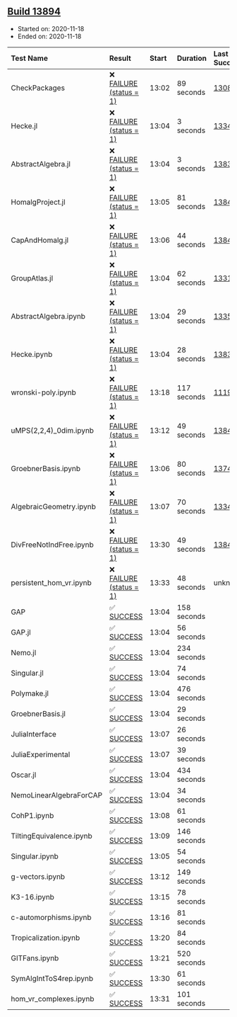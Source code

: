 ## [Build 13894](https://oscarci.mathematik.uni-kl.de/job/oscar/13894/)

* Started on: 2020-11-18
* Ended on: 2020-11-18

| Test Name    | Result | Start | Duration | Last Success | First Failure |
|:-------------|:-------|:------|:---------|:-------------|:--------------|
| CheckPackages | ❌ [FAILURE (status = 1)](https://oscarci.mathematik.uni-kl.de/job/oscar/13894/artifact/logs/build-13894/CheckPackages.log) | 13:02 | 89 seconds | [13085](https://oscarci.mathematik.uni-kl.de/job/oscar/13085/) | [13086](https://oscarci.mathematik.uni-kl.de/job/oscar/13086/) |
| Hecke.jl | ❌ [FAILURE (status = 1)](https://oscarci.mathematik.uni-kl.de/job/oscar/13894/artifact/logs/build-13894/Hecke.jl.log) | 13:04 | 3 seconds | [13341](https://oscarci.mathematik.uni-kl.de/job/oscar/13341/) | [13342](https://oscarci.mathematik.uni-kl.de/job/oscar/13342/) |
| AbstractAlgebra.jl | ❌ [FAILURE (status = 1)](https://oscarci.mathematik.uni-kl.de/job/oscar/13894/artifact/logs/build-13894/AbstractAlgebra.jl.log) | 13:04 | 3 seconds | [13837](https://oscarci.mathematik.uni-kl.de/job/oscar/13837/) | [13838](https://oscarci.mathematik.uni-kl.de/job/oscar/13838/) |
| HomalgProject.jl | ❌ [FAILURE (status = 1)](https://oscarci.mathematik.uni-kl.de/job/oscar/13894/artifact/logs/build-13894/HomalgProject.jl.log) | 13:05 | 81 seconds | [13845](https://oscarci.mathematik.uni-kl.de/job/oscar/13845/) | [13846](https://oscarci.mathematik.uni-kl.de/job/oscar/13846/) |
| CapAndHomalg.jl | ❌ [FAILURE (status = 1)](https://oscarci.mathematik.uni-kl.de/job/oscar/13894/artifact/logs/build-13894/CapAndHomalg.jl.log) | 13:06 | 44 seconds | [13845](https://oscarci.mathematik.uni-kl.de/job/oscar/13845/) | [13846](https://oscarci.mathematik.uni-kl.de/job/oscar/13846/) |
| GroupAtlas.jl | ❌ [FAILURE (status = 1)](https://oscarci.mathematik.uni-kl.de/job/oscar/13894/artifact/logs/build-13894/GroupAtlas.jl.log) | 13:04 | 62 seconds | [13311](https://oscarci.mathematik.uni-kl.de/job/oscar/13311/) | [13312](https://oscarci.mathematik.uni-kl.de/job/oscar/13312/) |
| AbstractAlgebra.ipynb | ❌ [FAILURE (status = 1)](https://oscarci.mathematik.uni-kl.de/job/oscar/13894/artifact/logs/build-13894/AbstractAlgebra.ipynb.log) | 13:04 | 29 seconds | [13355](https://oscarci.mathematik.uni-kl.de/job/oscar/13355/) | [13356](https://oscarci.mathematik.uni-kl.de/job/oscar/13356/) |
| Hecke.ipynb | ❌ [FAILURE (status = 1)](https://oscarci.mathematik.uni-kl.de/job/oscar/13894/artifact/logs/build-13894/Hecke.ipynb.log) | 13:04 | 28 seconds | [13837](https://oscarci.mathematik.uni-kl.de/job/oscar/13837/) | [13838](https://oscarci.mathematik.uni-kl.de/job/oscar/13838/) |
| wronski-poly.ipynb | ❌ [FAILURE (status = 1)](https://oscarci.mathematik.uni-kl.de/job/oscar/13894/artifact/logs/build-13894/wronski-poly.ipynb.log) | 13:18 | 117 seconds | [11192](https://oscarci.mathematik.uni-kl.de/job/oscar/11192/) | [11193](https://oscarci.mathematik.uni-kl.de/job/oscar/11193/) |
| uMPS(2,2,4)_0dim.ipynb | ❌ [FAILURE (status = 1)](https://oscarci.mathematik.uni-kl.de/job/oscar/13894/artifact/logs/build-13894/uMPS-2-2-4-_0dim.ipynb.log) | 13:12 | 49 seconds | [13841](https://oscarci.mathematik.uni-kl.de/job/oscar/13841/) | [13842](https://oscarci.mathematik.uni-kl.de/job/oscar/13842/) |
| GroebnerBasis.ipynb | ❌ [FAILURE (status = 1)](https://oscarci.mathematik.uni-kl.de/job/oscar/13894/artifact/logs/build-13894/GroebnerBasis.ipynb.log) | 13:06 | 80 seconds | [13748](https://oscarci.mathematik.uni-kl.de/job/oscar/13748/) | [13749](https://oscarci.mathematik.uni-kl.de/job/oscar/13749/) |
| AlgebraicGeometry.ipynb | ❌ [FAILURE (status = 1)](https://oscarci.mathematik.uni-kl.de/job/oscar/13894/artifact/logs/build-13894/AlgebraicGeometry.ipynb.log) | 13:07 | 70 seconds | [13341](https://oscarci.mathematik.uni-kl.de/job/oscar/13341/) | [13342](https://oscarci.mathematik.uni-kl.de/job/oscar/13342/) |
| DivFreeNotIndFree.ipynb | ❌ [FAILURE (status = 1)](https://oscarci.mathematik.uni-kl.de/job/oscar/13894/artifact/logs/build-13894/DivFreeNotIndFree.ipynb.log) | 13:30 | 49 seconds | [13845](https://oscarci.mathematik.uni-kl.de/job/oscar/13845/) | [13846](https://oscarci.mathematik.uni-kl.de/job/oscar/13846/) |
| persistent_hom_vr.ipynb | ❌ [FAILURE (status = 1)](https://oscarci.mathematik.uni-kl.de/job/oscar/13894/artifact/logs/build-13894/persistent_hom_vr.ipynb.log) | 13:33 | 48 seconds | unknown | unknown |
| GAP | ✅ [SUCCESS](https://oscarci.mathematik.uni-kl.de/job/oscar/13894/artifact/logs/build-13894/GAP.log) | 13:04 | 158 seconds |  |  |
| GAP.jl | ✅ [SUCCESS](https://oscarci.mathematik.uni-kl.de/job/oscar/13894/artifact/logs/build-13894/GAP.jl.log) | 13:04 | 56 seconds |  |  |
| Nemo.jl | ✅ [SUCCESS](https://oscarci.mathematik.uni-kl.de/job/oscar/13894/artifact/logs/build-13894/Nemo.jl.log) | 13:04 | 234 seconds |  |  |
| Singular.jl | ✅ [SUCCESS](https://oscarci.mathematik.uni-kl.de/job/oscar/13894/artifact/logs/build-13894/Singular.jl.log) | 13:04 | 74 seconds |  |  |
| Polymake.jl | ✅ [SUCCESS](https://oscarci.mathematik.uni-kl.de/job/oscar/13894/artifact/logs/build-13894/Polymake.jl.log) | 13:04 | 476 seconds |  |  |
| GroebnerBasis.jl | ✅ [SUCCESS](https://oscarci.mathematik.uni-kl.de/job/oscar/13894/artifact/logs/build-13894/GroebnerBasis.jl.log) | 13:04 | 29 seconds |  |  |
| JuliaInterface | ✅ [SUCCESS](https://oscarci.mathematik.uni-kl.de/job/oscar/13894/artifact/logs/build-13894/JuliaInterface.log) | 13:07 | 26 seconds |  |  |
| JuliaExperimental | ✅ [SUCCESS](https://oscarci.mathematik.uni-kl.de/job/oscar/13894/artifact/logs/build-13894/JuliaExperimental.log) | 13:07 | 39 seconds |  |  |
| Oscar.jl | ✅ [SUCCESS](https://oscarci.mathematik.uni-kl.de/job/oscar/13894/artifact/logs/build-13894/Oscar.jl.log) | 13:04 | 434 seconds |  |  |
| NemoLinearAlgebraForCAP | ✅ [SUCCESS](https://oscarci.mathematik.uni-kl.de/job/oscar/13894/artifact/logs/build-13894/NemoLinearAlgebraForCAP.log) | 13:04 | 34 seconds |  |  |
| CohP1.ipynb | ✅ [SUCCESS](https://oscarci.mathematik.uni-kl.de/job/oscar/13894/artifact/logs/build-13894/CohP1.ipynb.log) | 13:08 | 61 seconds |  |  |
| TiltingEquivalence.ipynb | ✅ [SUCCESS](https://oscarci.mathematik.uni-kl.de/job/oscar/13894/artifact/logs/build-13894/TiltingEquivalence.ipynb.log) | 13:09 | 146 seconds |  |  |
| Singular.ipynb | ✅ [SUCCESS](https://oscarci.mathematik.uni-kl.de/job/oscar/13894/artifact/logs/build-13894/Singular.ipynb.log) | 13:05 | 54 seconds |  |  |
| g-vectors.ipynb | ✅ [SUCCESS](https://oscarci.mathematik.uni-kl.de/job/oscar/13894/artifact/logs/build-13894/g-vectors.ipynb.log) | 13:12 | 149 seconds |  |  |
| K3-16.ipynb | ✅ [SUCCESS](https://oscarci.mathematik.uni-kl.de/job/oscar/13894/artifact/logs/build-13894/K3-16.ipynb.log) | 13:15 | 78 seconds |  |  |
| c-automorphisms.ipynb | ✅ [SUCCESS](https://oscarci.mathematik.uni-kl.de/job/oscar/13894/artifact/logs/build-13894/c-automorphisms.ipynb.log) | 13:16 | 81 seconds |  |  |
| Tropicalization.ipynb | ✅ [SUCCESS](https://oscarci.mathematik.uni-kl.de/job/oscar/13894/artifact/logs/build-13894/Tropicalization.ipynb.log) | 13:20 | 84 seconds |  |  |
| GITFans.ipynb | ✅ [SUCCESS](https://oscarci.mathematik.uni-kl.de/job/oscar/13894/artifact/logs/build-13894/GITFans.ipynb.log) | 13:21 | 520 seconds |  |  |
| SymAlgIntToS4rep.ipynb | ✅ [SUCCESS](https://oscarci.mathematik.uni-kl.de/job/oscar/13894/artifact/logs/build-13894/SymAlgIntToS4rep.ipynb.log) | 13:30 | 61 seconds |  |  |
| hom_vr_complexes.ipynb | ✅ [SUCCESS](https://oscarci.mathematik.uni-kl.de/job/oscar/13894/artifact/logs/build-13894/hom_vr_complexes.ipynb.log) | 13:31 | 101 seconds |  |  |
